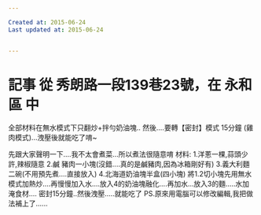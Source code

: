 ```yaml
---

Created at: 2015-06-24
Last updated at: 2015-06-24


---
```


# 記事 從 秀朗路一段139巷23號，在 永和區 中


全部材料在無水模式下只翻炒+拌勻奶油塊..
然後....要轉【密封】模式 15分鐘 (雞肉模式)...洩壓後就能吃了唷~

先跟大家聲明一下....我不太會煮菜...所以煮法很隨意唷
材料:
1.洋蔥一棵,蒜頭少許,辣椒隨意
2.鹹 豬肉一小塊(沒錯....真的是鹹豬肉,因為冰箱剛好有)
3.義大利麵二碗(不用預先煮....直接放入)
4.北海道奶油塊半盒(四小塊)
將1.2切小塊先用無水模式加熱炒....再慢慢加入水....放入4的奶油塊融化....再加水...放入3的麵.....水加淹食材....
密封15分鐘..然後洩壓.....就能吃了
PS.原來用電腦可以修改編輯,我把做法補上了......

